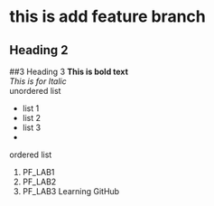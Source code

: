 # this is add feature branch
## Heading 2
##3 Heading 3
**This is bold text**
</br>
_This is for Italic_
</br>
unordered list
</br>
- list 1 
- list 2
- list 3
- </br>
ordered list
1. PF_LAB1
2. PF_LAB2
3. PF_LAB3
Learning GitHub
